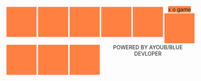 
<html>
<head>

<STYLE>
.game{
  widh:255px;
  text-align:center;
}

.texte{
  background: #FF8040;
  pading: 5px;
  margin:5px;
}
.square{
 
  width:80px;
  height:80px;
  background:	#FF8040;
  float:left;
  margin:2px;
  font-size:50px;
}

.square:hover{
  background:#000000;
  pointer: cursor;
}


</STYLE>
</head>

<body>

<div class="game"> 
    <dive class="texte"> <spane>x o</spane> game</dive>
  <div class="square" id="ITEM1" onclick= "game(this.id)"> </div>
  <div class="square" id="ITEM2"Onclick= "game(this.id)"> </div>
  <div class="square" id="ITEM3"Onclick= "game(this.id)"> </div>
    
  <div class="square" id="ITEM4"Onclick= "game(this.id)"> </div>
  <div class="square" id="ITEM5"Onclick= "game(this.id)"> </div>
  <div class="square" id="ITEM6"Onclick= "game(this.id)"> </div>
    
  <div class="square" id="ITEM7"Onclick= "game(this.id)"> </div>
  <div class="square" id="ITEM8"Onclick= "game(this.id)"> </div>
  <div class="square" id="ITEM9"Onclick= "game(this.id)"> </div>

</body>
  <P  STYLE="TEXT ALIGHN: CENTER"> POWERED BY AYOUB/BLUE DEVLOPER </P>

</html>
